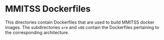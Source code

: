 # MMITSS Dockerfiles

This directories contain Dockerfiles that are used to build MMITSS docker images. The subdirectories `arm` and `x86` contain the Dockerfiles pertaining to the corresponding architecture.
